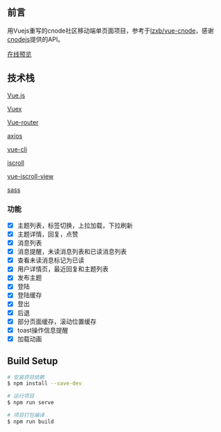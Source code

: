 ## 前言

用Vuejs重写的cnode社区移动端单页面项目，参考于[lzxb/vue-cnode](https://github.com/lzxb/vue-cnode)，感谢[cnodejs](https://cnodejs.org/)提供的API。


[在线预览](http://cnode.ned2018.tk/)

## 技术栈

[Vue.js](https://vuejs.org/)

[Vuex](https://vuex.vuejs.org)

[Vue-router](https://router.vuejs.org/)

[axios](https://www.npmjs.com/package/axios)

[vue-cli](https://www.npmjs.com/package/vue-cli)

[iscroll](https://github.com/cubiq/iscroll)

[vue-iscroll-view](https://github.com/Dafrok/vue-iscroll-view)

[sass](http://sass-lang.com/)

### 功能
- [x] 主题列表，标签切换，上拉加载，下拉刷新
- [x] 主题详情，回复，点赞
- [x] 消息列表
- [x] 消息提醒，未读消息列表和已读消息列表
- [x] 查看未读消息标记为已读
- [x] 用户详情页，最近回复和主题列表
- [x] 发布主题
- [x] 登陆
- [x] 登陆缓存
- [x] 登出
- [x] 后退
- [x] 部分页面缓存，滚动位置缓存
- [x] toast操作信息提醒
- [x] 加载动画

## Build Setup

``` bash
# 安装项目依赖
$ npm install --save-dev

# 运行项目
$ npm run serve

# 项目打包编译
$ npm run build
